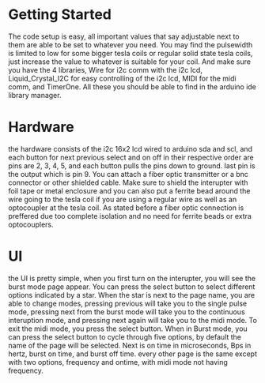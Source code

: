 # Getting Started
The code setup is easy, all important values that say adjustable next to them are able to be set to whatever you need.
You may find the pulsewidth is limited to low for some bigger tesla coils or regular solid state tesla coils, just increase
the value to whatever is suitable for your coil. And make sure you have the 4 libraries, Wire for i2c comm with the i2c lcd, 
Liquid_Crystal_I2C for easy controlling of the i2c lcd, MIDI for the midi comm, and TimerOne. All these you should be able 
to find in the arduino ide library manager. 

# Hardware
the hardware consists of the i2c 16x2 lcd wired to arduino sda and scl, and each button for next previous select and on off in 
their respective order are pins are 2, 3, 4, 5, and each button pulls the pins down to ground. last pin is the output which 
is pin 9. You can attach a fiber optic transmitter or a bnc connector or other shielded cable.
Make sure to shield the interupter with foil tape or metal enclosure and you can also put a ferrite bead around the wire going to 
the tesla coil if you are using a regular wire as well as an optocoupler at the tesla coil. As stated before a fiber optic 
connection is preffered due too complete isolation and no need for ferrite beads or extra optocouplers.

# UI
the UI is pretty simple, when you first turn on the interupter, you will see the burst mode page appear. You can press the 
select button to select different options indicated by a star. When the star is next to the page name, you are able to change modes,
pressing previous will take you to the single pulse mode, pressing next from the burst mode will take you to the continuous 
interuption mode, and pressing next again will take you to the midi mode. To exit the midi mode, you press the select button. When
in Burst mode, you can press the select button to cycle through five options, by default the name of the page will be selected. Next
is on time in microseconds, Bps in hertz, burst on time, and burst off time. every other page is the same except with two options,
frequency and ontime, with midi mode not having frequency.
